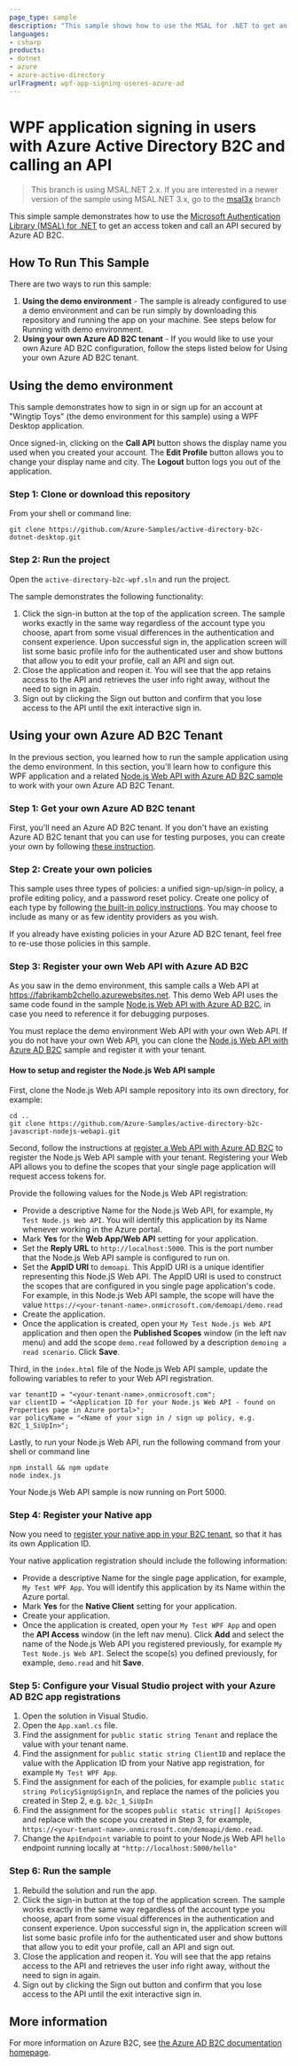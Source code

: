 ```yaml
---
page_type: sample
description: "This sample shows how to use the MSAL for .NET to get an access token and call an API secured by Azure AD B2C."
languages:
- csharp
products:
- dotnet
- azure
- azure-active-directory
urlFragment: wpf-app-signing-useres-azure-ad
---
```


# WPF application signing in users with Azure Active Directory B2C and calling an API

> This branch is using MSAL.NET 2.x. If you are interested in a newer version of the sample using
> MSAL.NET 3.x, go to the [msal3x](https://github.com/Azure-Samples/active-directory-b2c-dotnet-desktop/tree/msalv3) branch

This simple sample demonstrates how to use the [Microsoft Authentication Library (MSAL) for .NET](https://github.com/AzureAD/microsoft-authentication-library-for-dotnet) to get an access token and call an API secured by Azure AD B2C.

## How To Run This Sample

There are two ways to run this sample:

1. **Using the demo environment** - The sample is already configured to use a demo environment and can be run simply by downloading this repository and running the app on your machine. See steps below for Running with demo environment.
2. **Using your own Azure AD B2C tenant** - If you would like to use your own Azure AD B2C configuration, follow the steps listed below for Using your own Azure AD B2C tenant.

## Using the demo environment

This sample demonstrates how to sign in or sign up for an account at "Wingtip Toys" (the demo environment for this sample) using a WPF Desktop application.  

Once signed-in, clicking on the **Call API** button shows the display name you used when you created your account. The **Edit Profile** button allows you to change your display name and city. The **Logout** button logs you out of the application.

### Step 1: Clone or download this repository

From your shell or command line:

```
git clone https://github.com/Azure-Samples/active-directory-b2c-dotnet-desktop.git
```

### Step 2: Run the project

Open the `active-directory-b2c-wpf.sln` and run the project. 

The sample demonstrates the following functionality: 

1. Click the sign-in button at the top of the application screen. The sample works exactly in the same way regardless of the account type you choose, apart from some visual differences in the authentication and consent experience. Upon successful sign in, the application screen will list some basic profile info for the authenticated user and show buttons that allow you to edit your profile, call an API and sign out.
2. Close the application and reopen it. You will see that the app retains access to the API and retrieves the user info right away, without the need to sign in again.
3. Sign out by clicking the Sign out button and confirm that you lose access to the API until the exit interactive sign in. 


## Using your own Azure AD B2C Tenant

In the previous section, you learned how to run the sample application using the demo environment. In this section, you'll learn how to configure this WPF application and a related [Node.js Web API with Azure AD B2C sample](https://github.com/Azure-Samples/active-directory-b2c-javascript-nodejs-webapi) to work with your own Azure AD B2C Tenant.

### Step 1: Get your own Azure AD B2C tenant

First, you'll need an Azure AD B2C tenant. If you don't have an existing Azure AD B2C tenant that you can use for testing purposes, you can create your own by following [these instruction](https://azure.microsoft.com/documentation/articles/active-directory-b2c-get-started/).

### Step 2: Create your own policies

This sample uses three types of policies: a unified sign-up/sign-in policy, a profile editing policy, and a password reset policy.  Create one policy of each type by following [the built-in policy instructions](https://azure.microsoft.com/documentation/articles/active-directory-b2c-reference-policies). You may choose to include as many or as few identity providers as you wish.

If you already have existing policies in your Azure AD B2C tenant, feel free to re-use those policies in this sample.

### Step 3: Register your own Web API with Azure AD B2C

As you saw in the demo environment, this sample calls a Web API at https://fabrikamb2chello.azurewebsites.net. This demo Web API uses the same code found in the sample [Node.js Web API with Azure AD B2C](https://github.com/Azure-Samples/active-directory-b2c-javascript-nodejs-webapi), in case you need to reference it for debugging purposes. 

You must replace the demo environment Web API with your own Web API. If you do not have your own Web API, you can clone the [Node.js Web API with Azure AD B2C](https://github.com/Azure-Samples/active-directory-b2c-javascript-nodejs-webapi) sample and register it with your tenant. 

#### How to setup and register the Node.js Web API sample

First, clone the Node.js Web API sample repository into its own directory, for example:  

```
cd ..
git clone https://github.com/Azure-Samples/active-directory-b2c-javascript-nodejs-webapi.git
```

Second, follow the instructions at [register a Web API with Azure AD B2C](https://docs.microsoft.com/azure/active-directory-b2c/active-directory-b2c-app-registration#register-a-web-api) to register the Node.js Web API sample with your tenant. Registering your Web API allows you to define the scopes that your single page application will request access tokens for. 

Provide the following values for the Node.js Web API registration: 

- Provide a descriptive Name for the Node.js Web API, for example, `My Test Node.js Web API`. You will identify this application by its Name whenever working in the Azure portal.
- Mark **Yes** for the **Web App/Web API** setting for your application.
- Set the **Reply URL** to `http://localhost:5000`. This is the port number that the Node.js Web API sample is configured to run on. 
- Set the **AppID URI** to `demoapi`. This AppID URI is a unique identifier representing this Node.jS Web API. The AppID URI is used to construct the scopes that are configured in you single page application's code. For example, in this Node.js Web API sample, the scope will have the value `https://<your-tenant-name>.onmicrosoft.com/demoapi/demo.read` 
- Create the application. 
- Once the application is created, open your `My Test Node.js Web API` application and then open the **Published Scopes** window (in the left nav menu) and add the scope `demo.read` followed by a description `demoing a read scenario`. Click **Save**.

Third, in the `index.html` file of the Node.js Web API sample, update the following variables to refer to your Web API registration.  

```
var tenantID = "<your-tenant-name>.onmicrosoft.com";
var clientID = "<Application ID for your Node.js Web API - found on Properties page in Azure portal>";
var policyName = "<Name of your sign in / sign up policy, e.g. B2C_1_SiUpIn>";
```

Lastly, to run your Node.js Web API, run the following command from your shell or command line

```
npm install && npm update
node index.js
```

Your Node.js Web API sample is now running on Port 5000. 


### Step 4: Register your Native app

Now you need to [register your native app in your B2C tenant](https://docs.microsoft.com/azure/active-directory-b2c/active-directory-b2c-app-registration#register-a-mobilenative-application), so that it has its own Application ID. 

Your native application registration should include the following information:

- Provide a descriptive Name for the single page application, for example, `My Test WPF App`. You will identify this application by its Name within the Azure portal.
- Mark **Yes** for the **Native Client** setting for your application.
- Create your application.
- Once the application is created, open your `My Test WPF App` and open the **API Access** window (in the left nav menu). Click **Add** and select the name of the Node.js Web API you registered previously, for example `My Test Node.js Web API`. Select the scope(s) you defined previously, for example, `demo.read` and hit **Save**.

### Step 5: Configure your Visual Studio project with your Azure AD B2C app registrations

1. Open the solution in Visual Studio.
1. Open the `App.xaml.cs` file.
1. Find the assignment for `public static string Tenant` and replace the value with your tenant name.
1. Find the assignment for `public static string ClientID` and replace the value with the Application ID from your Native app registration, for example `My Test WPF App`.
1. Find the assignment for each of the policies, for example `public static string PolicySignUpSignIn`, and replace the names of the policies you created in Step 2, e.g. `b2c_1_SiUpIn`
1. Find the assignment for the scopes `public static string[] ApiScopes` and replace with the scope you created in Step 3, for example, `https://<your-tenant-name>.onmicrosoft.com/demoapi/demo.read`.
1. Change the `ApiEndpoint` variable to point to your Node.js Web API `hello` endpoint running locally at `"http://localhost:5000/hello"`

### Step 6:  Run the sample

1. Rebuild the solution and run the app.
2. Click the sign-in button at the top of the application screen. The sample works exactly in the same way regardless of the account type you choose, apart from some visual differences in the authentication and consent experience. Upon successful sign in, the application screen will list some basic profile info for the authenticated user and show buttons that allow you to edit your profile, call an API and sign out.
3. Close the application and reopen it. You will see that the app retains access to the API and retrieves the user info right away, without the need to sign in again.
4. Sign out by clicking the Sign out button and confirm that you lose access to the API until the exit interactive sign in.  

## More information
For more information on Azure B2C, see [the Azure AD B2C documentation homepage](http://aka.ms/aadb2c). 
